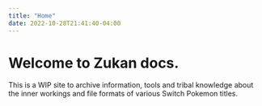 ```yaml
---
title: "Home"
date: 2022-10-28T21:41:40-04:00
---
```


# Welcome to Zukan docs.

This is a WIP site to archive information, tools and tribal knowledge about the inner workings and file formats of various Switch Pokemon titles.